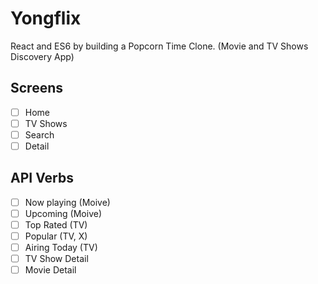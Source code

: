 # Yongflix

React and ES6 by building a Popcorn Time Clone. (Movie and TV Shows Discovery App)

## Screens

- [ ] Home
- [ ] TV Shows
- [ ] Search
- [ ] Detail

## API Verbs

- [ ] Now playing (Moive)
- [ ] Upcoming (Moive)
- [ ] Top Rated (TV)
- [ ] Popular (TV, X)
- [ ] Airing Today (TV)
- [ ] TV Show Detail
- [ ] Movie Detail
